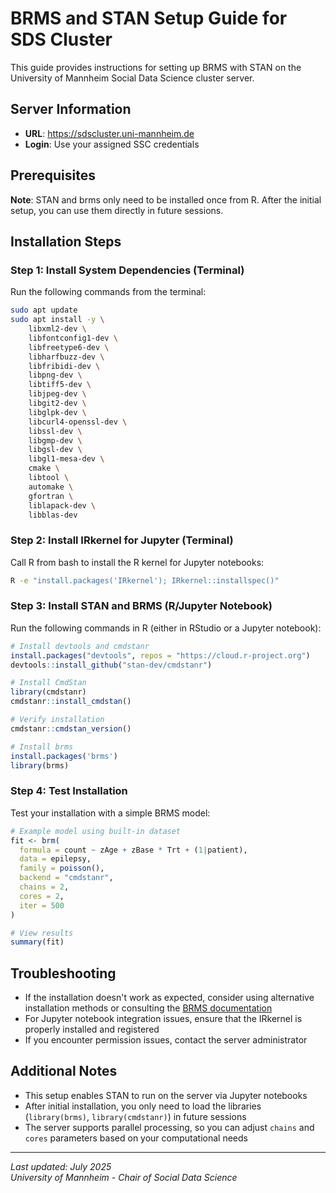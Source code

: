# BRMS and STAN Setup Guide for SDS Cluster

This guide provides instructions for setting up BRMS with STAN on the University of Mannheim Social Data Science cluster server.

## Server Information

- **URL**: https://sdscluster.uni-mannheim.de
- **Login**: Use your assigned SSC credentials

## Prerequisites

**Note**: STAN and brms only need to be installed once from R. After the initial setup, you can use them directly in future sessions.

## Installation Steps

### Step 1: Install System Dependencies (Terminal)

Run the following commands from the terminal:

```bash
sudo apt update
sudo apt install -y \
    libxml2-dev \
    libfontconfig1-dev \
    libfreetype6-dev \
    libharfbuzz-dev \
    libfribidi-dev \
    libpng-dev \
    libtiff5-dev \
    libjpeg-dev \
    libgit2-dev \
    libglpk-dev \
    libcurl4-openssl-dev \
    libssl-dev \
    libgmp-dev \
    libgsl-dev \
    libgl1-mesa-dev \
    cmake \
    libtool \
    automake \
    gfortran \
    liblapack-dev \
    libblas-dev
```

### Step 2: Install IRkernel for Jupyter (Terminal)

Call R from bash to install the R kernel for Jupyter notebooks:

```bash
R -e "install.packages('IRkernel'); IRkernel::installspec()"
```

### Step 3: Install STAN and BRMS (R/Jupyter Notebook)

Run the following commands in R (either in RStudio or a Jupyter notebook):

```r
# Install devtools and cmdstanr
install.packages("devtools", repos = "https://cloud.r-project.org")
devtools::install_github("stan-dev/cmdstanr")

# Install CmdStan
library(cmdstanr)
cmdstanr::install_cmdstan()

# Verify installation
cmdstanr::cmdstan_version()

# Install brms
install.packages('brms')
library(brms)
```

### Step 4: Test Installation

Test your installation with a simple BRMS model:

```r
# Example model using built-in dataset
fit <- brm(
  formula = count ~ zAge + zBase * Trt + (1|patient),
  data = epilepsy, 
  family = poisson(),
  backend = "cmdstanr",
  chains = 2, 
  cores = 2, 
  iter = 500
)

# View results
summary(fit)
```

## Troubleshooting

- If the installation doesn't work as expected, consider using alternative installation methods or consulting the [BRMS documentation](https://paul-buerkner.github.io/brms/)
- For Jupyter notebook integration issues, ensure that the IRkernel is properly installed and registered
- If you encounter permission issues, contact the server administrator

## Additional Notes

- This setup enables STAN to run on the server via Jupyter notebooks
- After initial installation, you only need to load the libraries (`library(brms)`, `library(cmdstanr)`) in future sessions
- The server supports parallel processing, so you can adjust `chains` and `cores` parameters based on your computational needs

---

*Last updated: July 2025*  
*University of Mannheim - Chair of Social Data Science*
